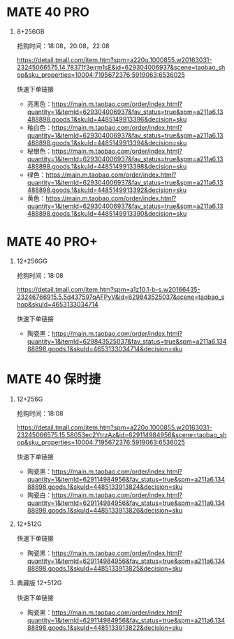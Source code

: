 # MATE 40 PRO

1. 8+256GB

   抢购时间：18:08，20:08，22:08

   https://detail.tmall.com/item.htm?spm=a220o.1000855.w20163031-23245066575.14.78371f3ejrm1sE&id=629304006937&scene=taobao_shop&sku_properties=10004:7195672376;5919063:6536025

   快速下单链接

   - 亮黑色：https://main.m.taobao.com/order/index.html?quantity=1&itemId=629304006937&fav_status=true&spm=a211a6.13488898.goods.1&skuId=4485149913396&decision=sku
   - 釉白色：https://main.m.taobao.com/order/index.html?quantity=1&itemId=629304006937&fav_status=true&spm=a211a6.13488898.goods.1&skuId=4485149913394&decision=sku
   - 秘银色：https://main.m.taobao.com/order/index.html?quantity=1&itemId=629304006937&fav_status=true&spm=a211a6.13488898.goods.1&skuId=4485149913398&decision=sku
   - 绿色：https://main.m.taobao.com/order/index.html?quantity=1&itemId=629304006937&fav_status=true&spm=a211a6.13488898.goods.1&skuId=4485149913392&decision=sku
   - 黄色：https://main.m.taobao.com/order/index.html?quantity=1&itemId=629304006937&fav_status=true&spm=a211a6.13488898.goods.1&skuId=4485149913390&decision=sku


# MATE 40 PRO+

1. 12+256GG

   抢购时间：18:08

   https://detail.tmall.com/item.htm?spm=a1z10.1-b-s.w20166435-23246766915.5.5d437597qAFPyV&id=629843525037&scene=taobao_shop&skuId=4653133034714

   快速下单链接

   - 陶瓷黑：https://main.m.taobao.com/order/index.html?quantity=1&itemId=629843525037&fav_status=true&spm=a211a6.13488898.goods.1&skuId=4653133034714&decision=sku

# MATE 40 保时捷

1. 12+256G

   抢购时间：18:08

   https://detail.tmall.com/item.htm?spm=a220o.1000855.w20163031-23245066575.15.58053ec2YtrzAz&id=629114984956&scene=taobao_shop&sku_properties=10004:7195672376;5919063:6536025

   快速下单链接

   - 陶瓷黑：https://main.m.taobao.com/order/index.html?quantity=1&itemId=629114984956&fav_status=true&spm=a211a6.13488898.goods.1&skuId=4485133913824&decision=sku
   - 陶瓷白：https://main.m.taobao.com/order/index.html?quantity=1&itemId=629114984956&fav_status=true&spm=a211a6.13488898.goods.1&skuId=4485133913826&decision=sku

1. 12+512G

   快速下单链接

   - 陶瓷黑：https://main.m.taobao.com/order/index.html?quantity=1&itemId=629114984956&fav_status=true&spm=a211a6.13488898.goods.1&skuId=4485133913825&decision=sku

1. 典藏版 12+512G

   快速下单链接

   - 陶瓷黑：https://main.m.taobao.com/order/index.html?quantity=1&itemId=629114984956&fav_status=true&spm=a211a6.13488898.goods.1&skuId=4485133913822&decision=sku